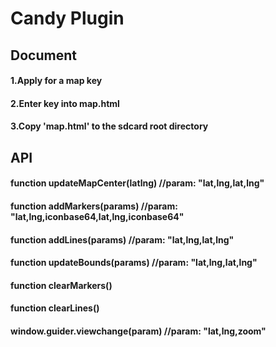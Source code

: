 # Candy Plugin
## Document
#### 1.Apply for a map key
#### 2.Enter key into map.html
#### 3.Copy 'map.html' to the sdcard root directory

## API
#### function updateMapCenter(latlng) //param: "lat,lng,lat,lng"
#### function addMarkers(params)  //param: "lat,lng,iconbase64,lat,lng,iconbase64"
#### function addLines(params)  //param: "lat,lng,lat,lng"
#### function updateBounds(params)  //param: "lat,lng,lat,lng"
#### function clearMarkers() 
#### function clearLines() 
#### window.guider.viewchange(param) //param: "lat,lng,zoom"
